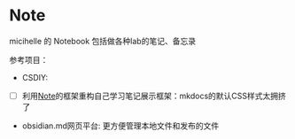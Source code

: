 # Note
micihelle 的 Notebook 包括做各种lab的笔记、备忘录


参考项目：
- CSDIY:
- [ ] 利用[Note](https://github.com/TonyCrane/note)的框架重构自己学习笔记展示框架：mkdocs的默认CSS样式太拥挤了
- obsidian.md网页平台: 更方便管理本地文件和发布的文件
